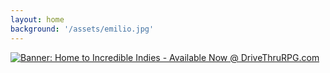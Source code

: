 ```yaml
---
layout: home
background: '/assets/emilio.jpg'
---
```

<a href="https://www.drivethrurpg.com/top_100_small_press.php?src=affiliate3991617&affiliate_id=3991617"><img src="https://www.drivethrurpg.com/themes/dtrpg/images/728x90indies.png" border="0" title="Home to Incredible Indies - Available Now @ DriveThruRPG.com" alt="Banner: Home to Incredible Indies - Available Now @ DriveThruRPG.com" /></a>